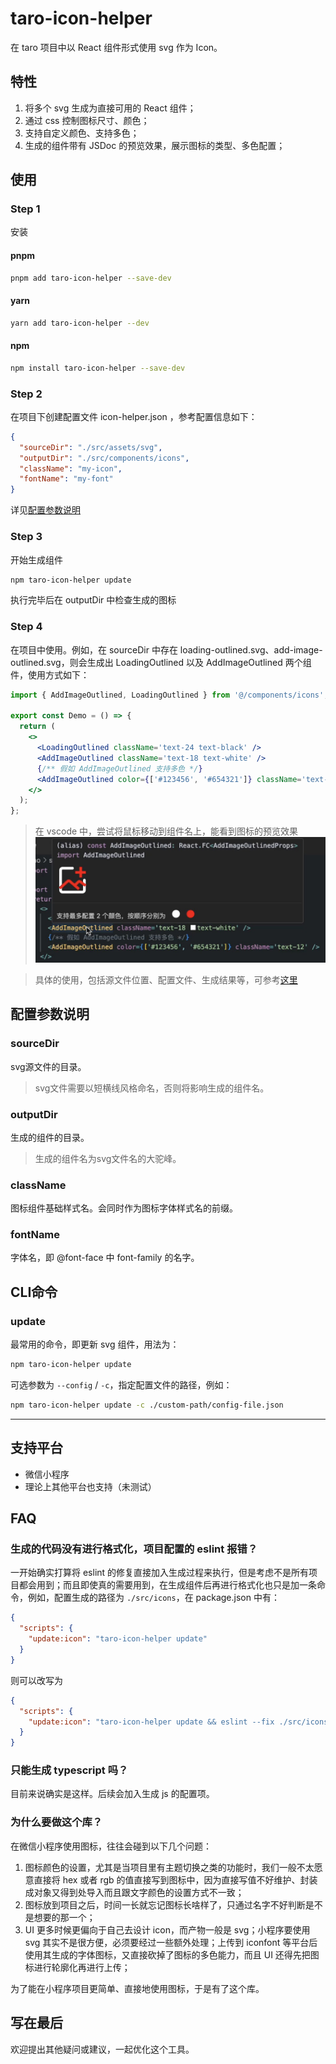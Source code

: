 # taro-icon-helper
在 taro 项目中以 React 组件形式使用 svg 作为 Icon。

## 特性
<ol>
<li>将多个 svg 生成为直接可用的 React 组件；</li>
<li>通过 css 控制图标尺寸、颜色；</li>
<li>支持自定义颜色、支持多色；</li>
<li>生成的组件带有 JSDoc 的预览效果，展示图标的类型、多色配置；</li>
</ol>

## 使用
### Step 1
安装
#### pnpm
```bash
pnpm add taro-icon-helper --save-dev
```

#### yarn
```bash
yarn add taro-icon-helper --dev
```

#### npm
```bash
npm install taro-icon-helper --save-dev
```

### Step 2
在项目下创建配置文件 icon-helper.json ，参考配置信息如下：
```json
{
  "sourceDir": "./src/assets/svg",
  "outputDir": "./src/components/icons",
  "className": "my-icon",
  "fontName": "my-font"
}
```
详见[配置参数说明](#配置参数说明)

### Step 3
开始生成组件
```bash
npm taro-icon-helper update
```
执行完毕后在 outputDir 中检查生成的图标

### Step 4
在项目中使用。例如，在 sourceDir 中存在 loading-outlined.svg、add-image-outlined.svg，则会生成出 LoadingOutlined 以及 AddImageOutlined 两个组件，使用方式如下：

```jsx harmony
import { AddImageOutlined, LoadingOutlined } from '@/components/icons';

export const Demo = () => {
  return (
    <>
      <LoadingOutlined className='text-24 text-black' />
      <AddImageOutlined className='text-18 text-white' />
      {/** 假如 AddImageOutlined 支持多色 */}
      <AddImageOutlined color={['#123456', '#654321']} className='text-12' />
    </>
  );
};
```
> 在 vscode 中，尝试将鼠标移动到组件名上，能看到图标的预览效果
> ![](https://github.com/ArcherCube/taro-icon-helper/blob/main/images/hint.png?raw=true)


> 具体的使用，包括源文件位置、配置文件、生成结果等，可参考[这里](https://github.com/ArcherCube/taro-icon-helper/tree/main/demo)


## 配置参数说明

### sourceDir
svg源文件的目录。
> svg文件需要以短横线风格命名，否则将影响生成的组件名。

### outputDir

生成的组件的目录。
> 生成的组件名为svg文件名的大驼峰。

### className
图标组件基础样式名。会同时作为图标字体样式名的前缀。

### fontName
字体名，即 @font-face 中 font-family 的名字。

## CLI命令
### update
最常用的命令，即更新 svg 组件，用法为：
```bash
npm taro-icon-helper update
```
可选参数为 `--config` / `-c`，指定配置文件的路径，例如：
```bash
npm taro-icon-helper update -c ./custom-path/config-file.json
```

-------

## 支持平台

- 微信小程序
- 理论上其他平台也支持（未测试）

## FAQ

### 生成的代码没有进行格式化，项目配置的 eslint 报错？
一开始确实打算将 eslint 的修复直接加入生成过程来执行，但是考虑不是所有项目都会用到；而且即使真的需要用到，在生成组件后再进行格式化也只是加一条命令，例如，配置生成的路径为 `./src/icons`，在 package.json 中有：
```json
{
  "scripts": {
    "update:icon": "taro-icon-helper update"
  }
}
```
则可以改写为
```json
{
  "scripts": {
    "update:icon": "taro-icon-helper update && eslint --fix ./src/icons --ext .ts,.tsx"
  }
}
```

### 只能生成 typescript 吗？
目前来说确实是这样。后续会加入生成 js 的配置项。

### 为什么要做这个库？
在微信小程序使用图标，往往会碰到以下几个问题：
<ol>
<li>图标颜色的设置，尤其是当项目里有主题切换之类的功能时，我们一般不太愿意直接将 hex 或者 rgb 的值直接写到图标中，因为直接写值不好维护、封装成对象又得到处导入而且跟文字颜色的设置方式不一致；</li>
<li>图标放到项目之后，时间一长就忘记图标长啥样了，只通过名字不好判断是不是想要的那一个；</li>
<li>UI 更多时候更偏向于自己去设计 icon，而产物一般是 svg；小程序要使用 svg 其实不是很方便，必须要经过一些额外处理；上传到 iconfont 等平台后使用其生成的字体图标，又直接砍掉了图标的多色能力，而且 UI 还得先把图标进行轮廓化再进行上传；</li>
</ol>
为了能在小程序项目更简单、直接地使用图标，于是有了这个库。

## 写在最后
欢迎提出其他疑问或建议，一起优化这个工具。